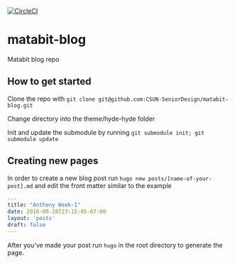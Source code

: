 [![CircleCI](https://circleci.com/gh/CSUN-SeniorDesign/matabit-blog.svg?style=svg)](https://circleci.com/gh/CSUN-SeniorDesign/matabit-blog)
# matabit-blog
Matabit blog repo

## How to get started
Clone the repo with ``git clone git@github.com:CSUN-SeniorDesign/matabit-blog.git``

Change directory into the theme/hyde-hyde folder

Init and update the submodule by running ``git submodule init; git submodule update``

## Creating new pages
In order to create a new blog post run ``hugo new posts/[name-of-your-post].md`` and edit the front matter similar to the example

```yaml
---
title: "Anthony Week-1"
date: 2018-08-28T23:15:05-07:00
layout: 'posts'
draft: false
---
```

After you've made your post run ``hugo`` in the root directory to generate the page.
